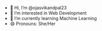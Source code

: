 - 👋 Hi, I’m @ojasvikandpal23
- 👀 I’m interested in Web Development
- 🌱 I’m currently learning Machine Learning
- 😄 Pronouns: She/Her

<!---
ojasvikandpal23/ojasvikandpal23 is a ✨ special ✨ repository because its `README.md` (this file) appears on your GitHub profile.
You can click the Preview link to take a look at your changes.
--->
